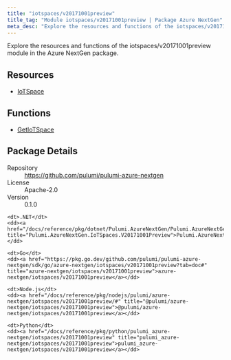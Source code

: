 ```yaml
---
title: "iotspaces/v20171001preview"
title_tag: "Module iotspaces/v20171001preview | Package Azure NextGen"
meta_desc: "Explore the resources and functions of the iotspaces/v20171001preview module in the Azure NextGen package."
---
```


<!-- WARNING: this file was generated by Pulumi Docs Generator. -->
<!-- Do not edit by hand unless you're certain you know what you are doing! -->

Explore the resources and functions of the iotspaces/v20171001preview module in the Azure NextGen package.

<h2 id="resources">Resources</h2>
<ul class="api">
    <li><a href="iotspace" title="IoTSpace"><span class="symbol resource"></span>IoTSpace</a></li>
</ul>

<h2 id="functions">Functions</h2>
<ul class="api">
    <li><a href="getiotspace" title="GetIoTSpace"><span class="symbol function"></span>GetIoTSpace</a></li>
</ul>

<h2 id="package-details">Package Details</h2>
<dl class="package-details">
	<dt>Repository</dt>
	<dd><a href="https://github.com/pulumi/pulumi-azure-nextgen">https://github.com/pulumi/pulumi-azure-nextgen</a></dd>
	<dt>License</dt>
	<dd>Apache-2.0</dd>
	<dt>Version</dt>
	<dd>0.1.0</dd>
</dl>



<dl class="tabular">

    <dt>.NET</dt>
    <dd><a href="/docs/reference/pkg/dotnet/Pulumi.AzureNextGen/Pulumi.AzureNextGen.IoTSpaces.V20171001Preview.html" title="Pulumi.AzureNextGen.IoTSpaces.V20171001Preview">Pulumi.AzureNextGen.IoTSpaces.V20171001Preview</a></dd>

    <dt>Go</dt>
    <dd><a href="https://pkg.go.dev/github.com/pulumi/pulumi-azure-nextgen/sdk/go/azure-nextgen/iotspaces/v20171001preview?tab=doc#" title="azure-nextgen/iotspaces/v20171001preview">azure-nextgen/iotspaces/v20171001preview</a></dd>

    <dt>Node.js</dt>
    <dd><a href="/docs/reference/pkg/nodejs/pulumi/azure-nextgen/iotspaces/v20171001preview/#" title="@pulumi/azure-nextgen/iotspaces/v20171001preview">@pulumi/azure-nextgen/iotspaces/v20171001preview</a></dd>

    <dt>Python</dt>
    <dd><a href="/docs/reference/pkg/python/pulumi_azure-nextgen/iotspaces/v20171001preview" title="pulumi_azure-nextgen/iotspaces/v20171001preview">pulumi_azure-nextgen/iotspaces/v20171001preview</a></dd>

</dl>

